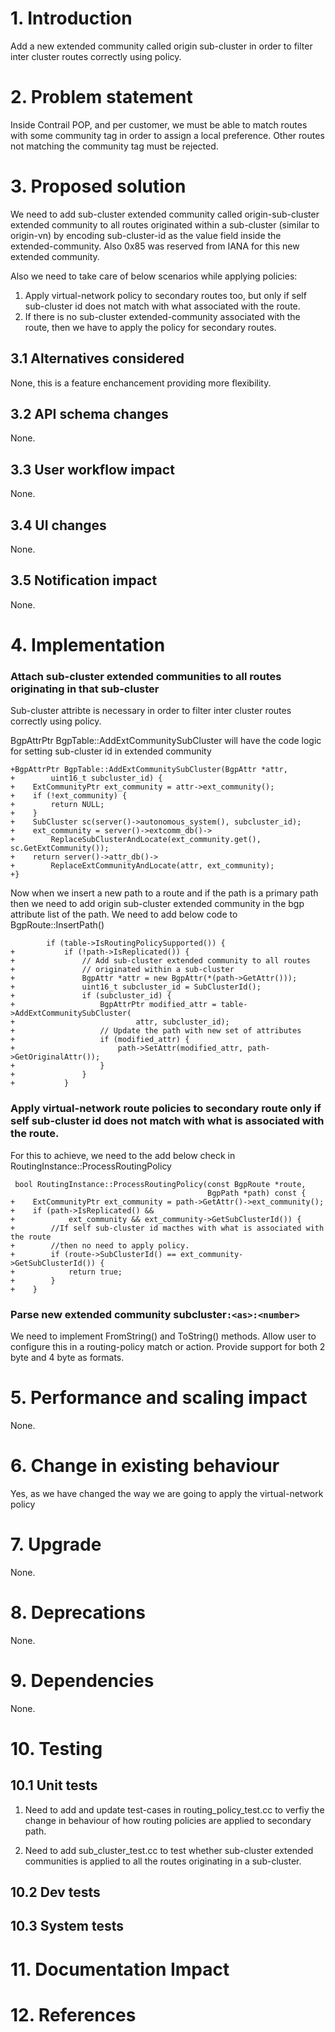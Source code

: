# 1. Introduction
Add a new extended community called origin sub-cluster in order to filter inter cluster routes correctly using policy.

# 2. Problem statement
Inside Contrail POP, and per customer, we must be able to match routes with some community tag in order to assign a local preference.
Other routes not matching the community tag must be rejected.

# 3. Proposed solution
We need to add sub-cluster extended community called origin-sub-cluster extended community to all routes originated within a sub-cluster (similar to origin-vn) by encoding sub-cluster-id as the value field inside the extended-community.
Also 0x85 was reserved from IANA for this new extended community.

Also we need to take care of below scenarios while applying policies:
1. Apply virtual-network policy to secondary routes too, but only if self sub-cluster id does not match with what associated with the route.
2. If there is no sub-cluster extended-community associated with the route, then we have to apply the policy for secondary routes.

## 3.1 Alternatives considered
None, this is a feature enchancement providing more flexibility.

## 3.2 API schema changes
None.

## 3.3 User workflow impact
None.

## 3.4 UI changes
None.

## 3.5 Notification impact
None.

# 4. Implementation

### Attach sub-cluster extended communities to all routes originating in that sub-cluster
Sub-cluster attribte is necessary in order to filter inter cluster routes correctly using policy.

BgpAttrPtr BgpTable::AddExtCommunitySubCluster will have the code logic for setting sub-cluster id in extended community
```
+BgpAttrPtr BgpTable::AddExtCommunitySubCluster(BgpAttr *attr,
+        uint16_t subcluster_id) {
+    ExtCommunityPtr ext_community = attr->ext_community();
+    if (!ext_community) {
+        return NULL;
+    }
+    SubCluster sc(server()->autonomous_system(), subcluster_id);
+    ext_community = server()->extcomm_db()->
+        ReplaceSubClusterAndLocate(ext_community.get(), sc.GetExtCommunity());
+    return server()->attr_db()->
+        ReplaceExtCommunityAndLocate(attr, ext_community);
+}
```
Now when we insert a new path to a route and if the path is a primary path then we need to add origin sub-cluster extended community in the bgp attribute list of the path.
We need to add below code to BgpRoute::InsertPath()
```
        if (table->IsRoutingPolicySupported()) {
+           if (!path->IsReplicated()) {
+               // Add sub-cluster extended community to all routes
+               // originated within a sub-cluster
+               BgpAttr *attr = new BgpAttr(*(path->GetAttr()));
+               uint16_t subcluster_id = SubClusterId();
+               if (subcluster_id) {
+                   BgpAttrPtr modified_attr = table->AddExtCommunitySubCluster(
+                           attr, subcluster_id);
+                   // Update the path with new set of attributes
+                   if (modified_attr) {
+                       path->SetAttr(modified_attr, path->GetOriginalAttr());
+                   }
+               }
+           }
```
### Apply virtual-network route policies to secondary route only if self sub-cluster id does not match with what is associated with the route.
For this to achieve, we need to the add below check in RoutingInstance::ProcessRoutingPolicy
```
 bool RoutingInstance::ProcessRoutingPolicy(const BgpRoute *route,
                                            BgpPath *path) const {
+    ExtCommunityPtr ext_community = path->GetAttr()->ext_community();
+    if (path->IsReplicated() &&
+            ext_community && ext_community->GetSubClusterId()) {
+        //If self sub-cluster id macthes with what is associated with the route
+        //then no need to apply policy.
+        if (route->SubClusterId() == ext_community->GetSubClusterId()) {
+            return true;
+        }
+    }
```

### Parse new extended community subcluster```:<as>:<number>```
We need to implement FromString() and ToString() methods.
Allow user to configure this in a routing-policy match or action.
Provide support for both 2 byte and 4 byte as formats.

# 5. Performance and scaling impact
None.

# 6. Change in existing behaviour
Yes, as we have changed the way we are going to apply the virtual-network policy

# 7. Upgrade
None.

# 8. Deprecations
None.

# 9. Dependencies
None.

# 10. Testing
## 10.1 Unit tests
1. Need to add and update test-cases in routing_policy_test.cc to verfiy the change in behaviour of how routing policies are applied to secondary path.

2. Need to add sub_cluster_test.cc to test whether sub-cluster extended communities is applied to all the routes originating in a sub-cluster.
## 10.2 Dev tests
## 10.3 System tests
# 11. Documentation Impact
# 12. References



